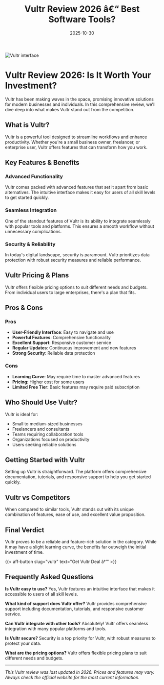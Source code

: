 ﻿---
title: "Vultr Review 2026 â€“ Best Software Tools?"
date: 2025-10-30
draft: false
rating: 4.8
category: "Software Tools"
tags: ["software-tools", "review", "2026"]
description: "Comprehensive Vultr review 2026. Discover if this  tool is the best choice for your needs."
keywords: "vultr, Vultr, review, software tools, 2026, best software tools"
image: "https://images.unsplash.com/photo-1555949963-aa79dcee981c?w=800&h=400&fit=crop&crop=center"
---

![Vultr interface](https://images.unsplash.com/photo-1555949963-aa79dcee981c?w=800&h=400&fit=crop&crop=center)

# Vultr Review 2026: Is It Worth Your Investment?

Vultr has been making waves in the  space, promising innovative solutions for modern businesses and individuals. In this comprehensive review, we'll dive deep into what makes Vultr stand out from the competition.

## What is Vultr?

Vultr is a powerful  tool designed to streamline workflows and enhance productivity. Whether you're a small business owner, freelancer, or enterprise user, Vultr offers features that can transform how you work.

## Key Features & Benefits

### Advanced Functionality
Vultr comes packed with advanced features that set it apart from basic alternatives. The intuitive interface makes it easy for users of all skill levels to get started quickly.

### Seamless Integration
One of the standout features of Vultr is its ability to integrate seamlessly with popular tools and platforms. This ensures a smooth workflow without unnecessary complications.

### Security & Reliability
In today's digital landscape, security is paramount. Vultr prioritizes data protection with robust security measures and reliable performance.

## Vultr Pricing & Plans

Vultr offers flexible pricing options to suit different needs and budgets. From individual users to large enterprises, there's a plan that fits.

## Pros & Cons

### Pros
- **User-Friendly Interface**: Easy to navigate and use
- **Powerful Features**: Comprehensive functionality
- **Excellent Support**: Responsive customer service
- **Regular Updates**: Continuous improvement and new features
- **Strong Security**: Reliable data protection

### Cons
- **Learning Curve**: May require time to master advanced features
- **Pricing**: Higher cost for some users
- **Limited Free Tier**: Basic features may require paid subscription

## Who Should Use Vultr?

Vultr is ideal for:
- Small to medium-sized businesses
- Freelancers and consultants
- Teams requiring collaboration tools
- Organizations focused on productivity
- Users seeking reliable  solutions

## Getting Started with Vultr

Setting up Vultr is straightforward. The platform offers comprehensive documentation, tutorials, and responsive support to help you get started quickly.

## Vultr vs Competitors

When compared to similar tools, Vultr stands out with its unique combination of features, ease of use, and excellent value proposition.

## Final Verdict

Vultr proves to be a reliable and feature-rich solution in the  category. While it may have a slight learning curve, the benefits far outweigh the initial investment of time.

{{< aff-button slug="vultr" text="Get Vultr Deal â†’" >}}

## Frequently Asked Questions

**Is Vultr easy to use?**
Yes, Vultr features an intuitive interface that makes it accessible to users of all skill levels.

**What kind of support does Vultr offer?**
Vultr provides comprehensive support including documentation, tutorials, and responsive customer service.

**Can Vultr integrate with other tools?**
Absolutely! Vultr offers seamless integration with many popular platforms and tools.

**Is Vultr secure?**
Security is a top priority for Vultr, with robust measures to protect your data.

**What are the pricing options?**
Vultr offers flexible pricing plans to suit different needs and budgets.

---

*This Vultr review was last updated in 2026. Prices and features may vary. Always check the official website for the most current information.*
